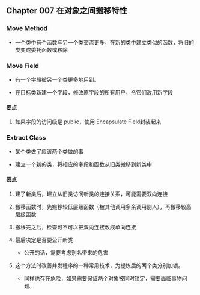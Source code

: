 ## Chapter 007 在对象之间搬移特性

### Move Method

- 一个类中有个函数与另一个类交流更多，在新的类中建立类似的函数，将旧的类变成委托函数或移除

### Move Field

- 有一个字段被另一个类更多地用到。

- 在目标类新建一个字段，修改原字段的所有用户，令它们改用新字段

#### 要点

1. 如果字段的访问级是 public，使用 Encapsulate Field封装起来

### Extract Class

- 某个类做了应该两个类做的事

- 建立一个新的类，将相应的字段和函数从旧类搬移到新类中

#### 要点

1. 建了新类后，建立从旧类访问新类的连接关系，可能需要双向连接

1. 搬移函数时，先搬移较低层级函数（被其他调用多余调用别人），再搬移较高层级函数

1. 搬移完之后，检查可不可以把双向连接改成单向连接

1. 最后决定是否要公开新类

    - 公开的话，需要考虑别名带来的危害
    
1. 这个方法时改善并发程序的一种常用技术，为提炼后的两个类分别加锁。

    - 同样也存在危险，如果需要保证两个对象被同时锁定，需要面临事物问题。